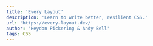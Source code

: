 ```yaml
---
title: 'Every Layout'
description: 'Learn to write better, resilient CSS.'
url: 'https://every-layout.dev/'
author: 'Heydon Pickering & Andy Bell'
tags: CSS
---
```

